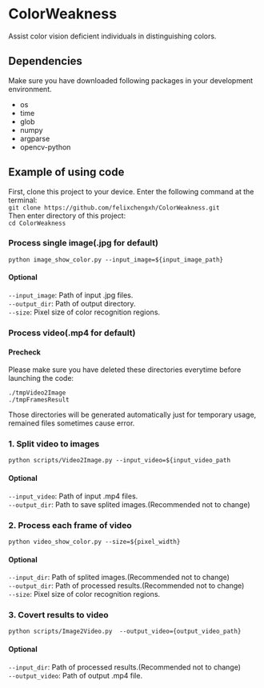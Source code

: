 # ColorWeakness
Assist color vision deficient individuals in distinguishing colors. 

## Dependencies
Make sure you have downloaded following packages in your development environment.  
- os
- time
- glob
- numpy
- argparse
- opencv-python

## Example of using code
First, clone this project to your device. Enter the following command at the terminal:  
`git clone https://github.com/felixchengxh/ColorWeakness.git`  
Then enter directory of this project:  
`cd ColorWeakness`
### Process single image(.jpg for default)

`python image_show_color.py --input_image=${input_image_path}`  
#### Optional
`--input_image`: Path of input .jpg files.  
`--output_dir`: Path of output directory.  
`--size`: Pixel size of color recognition regions. 

### Process video(.mp4 for default) 

#### Precheck

Please make sure you have deleted these directories everytime before launching the code:  

`./tmpVideo2Image`  
`./tmpFramesResult`  

Those directories will be generated automatically just for temporary usage, remained files sometimes cause error.

### 1. Split video to images

`python scripts/Video2Image.py --input_video=${input_video_path`  

#### Optional

`--input_video`: Path of input .mp4 files.  
`--output_dir`: Path to save splited images.(Recommended not to change)  

### 2. Process each frame of video

`python video_show_color.py --size=${pixel_width}`

#### Optional
`--input_dir`: Path of splited images.(Recommended not to change)  
`--output_dir`: Path of processed results.(Recommended not to change)  
`--size`: Pixel size of color recognition regions.

### 3. Covert results to video

`python scripts/Image2Video.py  --output_video={output_video_path}`

#### Optional

`--input_dir`: Path of processed results.(Recommended not to change)  
`--output_video`: Path of output .mp4 file.

